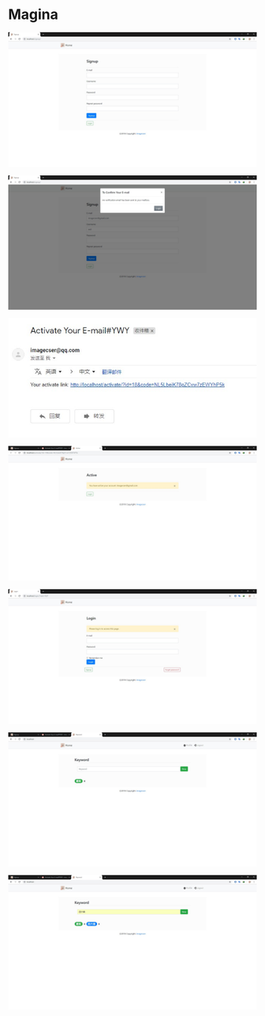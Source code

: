 # Magina

![](document/img/signup.jpg)

![](document/img/send.jpg)

![](document/img/activate_email.jpg)

![](document/img/activate.jpg)

![](document/img/login.jpg)

![](document/img/index.jpg)

![](document/img/index2.jpg)

